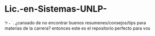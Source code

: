 # Lic.-en-Sistemas-UNLP-
  𖧧  ˖ ࣪ .  ¿cansado de no encontrar buenos resumenes/consejos/tips para materias de la carrera? entonces este es el repositorio perfecto para vos      
